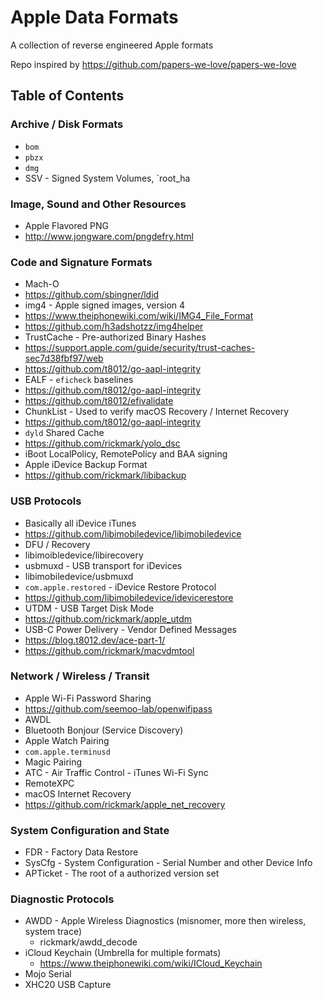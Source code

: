 # Apple Data Formats

A collection of reverse engineered Apple formats

Repo inspired by https://github.com/papers-we-love/papers-we-love

## Table of Contents

### Archive / Disk Formats
* `bom`
* `pbzx`
* `dmg`
* SSV - Signed System Volumes, `root_ha

### Image, Sound and Other Resources
* Apple Flavored PNG
 * http://www.jongware.com/pngdefry.html 

### Code and Signature Formats
* Mach-O
 * https://github.com/sbingner/ldid
* img4 - Apple signed images, version 4
 * https://www.theiphonewiki.com/wiki/IMG4_File_Format
 * https://github.com/h3adshotzz/img4helper
* TrustCache - Pre-authorized Binary Hashes
 * https://support.apple.com/guide/security/trust-caches-sec7d38fbf97/web
 * https://github.com/t8012/go-aapl-integrity
* EALF - `eficheck` baselines
 * https://github.com/t8012/go-aapl-integrity
 * https://github.com/t8012/efivalidate
* ChunkList - Used to verify macOS Recovery / Internet Recovery
 * https://github.com/t8012/go-aapl-integrity
* `dyld` Shared Cache
 * https://github.com/rickmark/yolo_dsc
* iBoot LocalPolicy, RemotePolicy and BAA signing
* Apple iDevice Backup Format
 * https://github.com/rickmark/libibackup

### USB Protocols
* Basically all iDevice iTunes
 * https://github.com/libimobiledevice/libimobiledevice
* DFU / Recovery
 * libimoibledevice/libirecovery
* usbmuxd - USB transport for iDevices
 * libimobiledevice/usbmuxd
* `com.apple.restored` - iDevice Restore Protocol
 * https://github.com/libimobiledevice/idevicerestore
* UTDM - USB Target Disk Mode
 * https://github.com/rickmark/apple_utdm
* USB-C Power Delivery - Vendor Defined Messages
 * https://blog.t8012.dev/ace-part-1/
 * https://github.com/rickmark/macvdmtool

### Network / Wireless / Transit
* Apple Wi-Fi Password Sharing
 * https://github.com/seemoo-lab/openwifipass
* AWDL
* Bluetooth Bonjour (Service Discovery)
* Apple Watch Pairing
* `com.apple.terminusd`
* Magic Pairing
* ATC - Air Traffic Control - iTunes Wi-Fi Sync
* RemoteXPC
* macOS Internet Recovery
 * https://github.com/rickmark/apple_net_recovery

### System Configuration and State
* FDR - Factory Data Restore
* SysCfg - System Configuration - Serial Number and other Device Info
* APTicket - The root of a authorized version set

### Diagnostic Protocols
* AWDD - Apple Wireless Diagnostics (misnomer, more then wireless, system trace)
  * rickmark/awdd_decode
* iCloud Keychain (Umbrella for multiple formats)
  * https://www.theiphonewiki.com/wiki/ICloud_Keychain
* Mojo Serial
* XHC20 USB Capture
